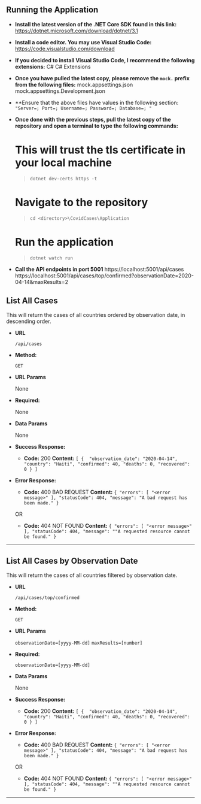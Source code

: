 **Running the Application**
----
* **Install the latest version of the .NET Core SDK found in this link:**
  https://dotnet.microsoft.com/download/dotnet/3.1

* **Install a code editor. You may use Visual Studio Code:**
  https://code.visualstudio.com/download

* **If you decided to install Visual Studio Code, I recommend the following extensions:**
  C#
  C# Extensions

* **Once you have pulled the latest copy, please remove the `mock.` prefix from the following files:**
  mock.appsettings.json
  mock.appsettings.Development.json
  
* **Ensure that the above files have values in the following section:
  `"Server=; Port=; Username=; Password=; Database=; "`

* **Once done with the previous steps, pull the latest copy of the repository and open a terminal to type the following commands:**
  # This will trust the tls certificate in your local machine
  > `dotnet dev-certs https -t`

  # Navigate to the repository
  > `cd <directory>\CovidCases\Application`

  # Run the application
  > `dotnet watch run`

* **Call the API endpoints in port 5001**
  https://localhost:5001/api/cases
  https://localhost:5001/api/cases/top/confirmed?observationDate=2020-04-14&maxResults=2

**List All Cases**
----
  This will return the cases of all countries ordered by observation date, in descending order.

* **URL**

  `/api/cases`

* **Method:**

  `GET`
  
*  **URL Params**

   None

*  **Required:**
 
   None

* **Data Params**

  None

* **Success Response:**

  * **Code:** 200
    **Content:** 
    `[
        {  "observation_date": "2020-04-14",
        "country": "Haiti",
        "confirmed": 40,
        "deaths": 0,
        "recovered": 0 }
     ]`
 
* **Error Response:**

  * **Code:** 400 BAD REQUEST
    **Content:** `{
    "errors": [
        "<error message>"
    ],
    "statusCode": 404,
    "message": "A bad request has been made."
}`

  OR

  * **Code:** 404 NOT FOUND
    **Content:** `{
    "errors": [
        "<error message>"
    ],
    "statusCode": 404,
    "message": ""A requested resource cannot be found."
}`
----

**List All Cases by Observation Date**
----
  This will return the cases of all countries filtered by observation date.

* **URL**

  `/api/cases/top/confirmed`

* **Method:**

  `GET`
  
* **URL Params**

  `observationDate=[yyyy-MM-dd]`
  `maxResults=[number]`

* **Required:**
 
  `observationDate=[yyyy-MM-dd]`

* **Data Params**

  None

* **Success Response:**

  * **Code:** 200
    **Content:** 
    `[
        {  "observation_date": "2020-04-14",
        "country": "Haiti",
        "confirmed": 40,
        "deaths": 0,
        "recovered": 0 }
     ]`
 
* **Error Response:**

  * **Code:** 400 BAD REQUEST
    **Content:** `{
    "errors": [
        "<error message>"
    ],
    "statusCode": 404,
    "message": "A bad request has been made."
}`

  OR

  * **Code:** 404 NOT FOUND
    **Content:** `{
    "errors": [
        "<error message>"
    ],
    "statusCode": 404,
    "message": ""A requested resource cannot be found."
}`
----
